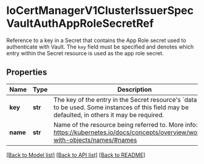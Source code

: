 # IoCertManagerV1ClusterIssuerSpecVaultAuthAppRoleSecretRef

Reference to a key in a Secret that contains the App Role secret used to authenticate with Vault. The `key` field must be specified and denotes which entry within the Secret resource is used as the app role secret.
## Properties
Name | Type | Description | Notes
------------ | ------------- | ------------- | -------------
**key** | **str** | The key of the entry in the Secret resource&#39;s &#x60;data&#x60; field to be used. Some instances of this field may be defaulted, in others it may be required. | [optional] 
**name** | **str** | Name of the resource being referred to. More info: https://kubernetes.io/docs/concepts/overview/working-with-objects/names/#names | 

[[Back to Model list]](../README.md#documentation-for-models) [[Back to API list]](../README.md#documentation-for-api-endpoints) [[Back to README]](../README.md)


